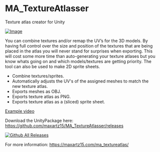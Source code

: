 # MA_TextureAtlasser
Texture atlas creator for Unity

[![Image](https://maxartz15.com/wp-content/uploads/2019/04/MA_TextureAtlas.png)]()

You can combine textures and/or remap the UV’s for the 3D models.
By having full control over the size and position of the textures that are being placed in the atlas you will never stand for surprises when exporting. This will cost some more time than auto-generating your texture atlases but you know whats going on and which models/textures are getting priority. The tool can also be used to make 2D sprite sheets.

- Combine textures/sprites.
- Automatically adjusts the UV's of the assigned meshes to match the new texture atlas.
- Exports meshes as OBJ.
- Exports texture atlas as PNG.
- Exports texture atlas as a (sliced) sprite sheet.

[Example video](https://youtu.be/PBRKlopkZP0)

Download the UnityPackage here: https://github.com/maxartz15/MA_TextureAtlasser/releases

[![Github All Releases](https://img.shields.io/github/downloads/maxartz15/MA_TextureAtlasser/total.svg)]()

For more information: https://maxartz15.com/ma_textureatlas/